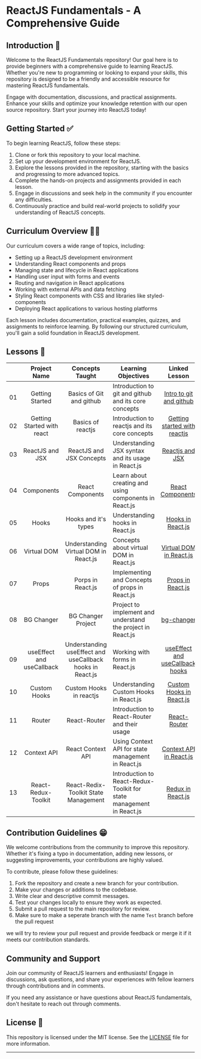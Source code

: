 # ReactJS Fundamentals - A Comprehensive Guide

## Introduction 🥳

Welcome to the ReactJS Fundamentals repository! Our goal here is to provide beginners with a comprehensive guide to learning ReactJS. Whether you're new to programming or looking to expand your skills, this repository is designed to be a friendly and accessible resource for mastering ReactJS fundamentals.

Engage with documentation, discussions, and practical assignments. Enhance your skills and optimize your knowledge retention with our open source repository. Start your journey into ReactJS today!

## Getting Started ✅

To begin learning ReactJS, follow these steps:

1. Clone or fork this repository to your local machine.
2. Set up your development environment for ReactJS.
3. Explore the lessons provided in the repository, starting with the basics and progressing to more advanced topics.
4. Complete the hands-on projects and assignments provided in each lesson.
5. Engage in discussions and seek help in the community if you encounter any difficulties.
6. Continuously practice and build real-world projects to solidify your understanding of ReactJS concepts.

## Curriculum Overview 🧑‍💻

Our curriculum covers a wide range of topics, including:

- Setting up a ReactJS development environment
- Understanding React components and props
- Managing state and lifecycle in React applications
- Handling user input with forms and events
- Routing and navigation in React applications
- Working with external APIs and data fetching
- Styling React components with CSS and libraries like styled-components
- Deploying React applications to various hosting platforms

Each lesson includes documentation, practical examples, quizzes, and assignments to reinforce learning. By following our structured curriculum, you'll gain a solid foundation in ReactJS development.

## Lessons 📜

|   | Project Name | Concepts Taught | Learning Objectives | Linked Lesson |
| :-: | :------------------------------------------------------: | :--------------------------------------------------------------------: | ----------------------------------------------------------------------------------------------------------------------------------- | :----------------------------------------------------------------------------------------------------------------------------: |
| 01 | Getting Started | Basics of Git and github | Introduction to git and github and its core concepts | [Intro to git and github](git-github/README.md) |
| 02 | Getting Started with react | Basics of reactjs | Introduction to reactjs and its core concepts | [Getting started with reactjs](react-basics/README.md) |
| 03 | ReactJS and JSX | ReactJS and JSX Concepts | Understanding JSX syntax and its usage in React.js | [Reactjs and JSX]() |
| 04 | Components | React Components | Learn about creating and using components in React.js | [React Components](Components/Components.md) |
| 05 | Hooks | Hooks and it's types | Understanding hooks in React.js | [Hooks in React.js](react-hooks/Hooks.md) |
| 06 | Virtual DOM | Understanding Virtual DOM in React.js | Concepts about virtual DOM in React.js | [Virtual DOM in React.js](virtual-dom/virtual-dom.md) |
| 07 |Props | Porps in React.js | Implementing and Concepts of props in React.js | [Props in React.js](props/Props.md) |
| 08 | BG Changer | BG Changer Project | Project to implement and understand the project in React.js | [bg-changer](colorChanger/ColorChanger.md) |
| 09 | useEffect and useCallback | Understanding useEffect and useCallback hooks in React.js | Working with forms in React.js | [useEffect and useCallback hooks](react-hooks/Hooks.md) |
| 10 | Custom Hooks | Custom Hooks in reactjs | Understanding Custom Hooks in React.js | [Custom Hooks in React.js]() |
| 11 | Router | React-Router | Introduction to React-Router and their usage | [React-Router](react-router/React-Router.md) |
| 12 | Context API | React Context API | Using Context API for state management in React.js | [Context API in React.js](contextAPI/ContextAPI.md) |
| 13 | React-Redux-Toolkit | React-Redix-Toolkit State Management | Introduction to React-Redux-Toolkit for state management in React.js | [Redux in React.js]() |

## Contribution Guidelines 😁

We welcome contributions from the community to improve this repository. Whether it's fixing a typo in documentation, adding new lessons, or suggesting improvements, your contributions are highly valued.

To contribute, please follow these guidelines:

1. Fork the repository and create a new branch for your contribution.
2. Make your changes or additions to the codebase.
3. Write clear and descriptive commit messages.
4. Test your changes locally to ensure they work as expected.
5. Submit a pull request to the main repository for review.
6. Make sure to make a seperate branch with the name `Test` branch before the pull request

we will try to review your pull request and provide feedback or merge it if it meets our contribution standards.

## Community and Support 

Join our community of ReactJS learners and enthusiasts! Engage in discussions, ask questions, and share your experiences with fellow learners through contributions and in comments.

If you need any assistance or have questions about ReactJS fundamentals, don't hesitate to reach out through comments.

## License 📃

This repository is licensed under the MIT license. See the [LICENSE](LICENSE) file for more information.

---

